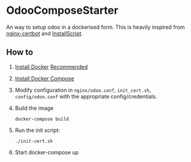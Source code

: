 # OdooComposeStarter

An way to setup odoo in a dockerised form.
This is heavily inspired from [nginx-certbot](https://github.com/wmnnd/nginx-certbot) and [InstallScript](https://github.com/Yenthe666/InstallScript).

## How to

1.  [Install Docker](https://docs.docker.com/engine/install/)
    [Recommended](https://docs.docker.com/engine/install/linux-postinstall/)

2.  [Install Docker Compose](https://docs.docker.com/compose/install/)

3.  Modify configuration in `nginx/odoo.conf`, `init_cert.sh`, `config/odoo.conf` with the appropriate config/credentials.

4.  Build the image

        docker-compose build

5.  Run the init script:

        ./init-cert.sh

6.  Start
    docker-compose up
